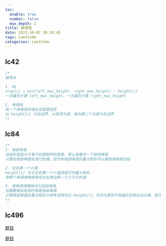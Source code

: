 ```yaml
---
toc:
  enable: true
  number: false
  max_depth: 3
title: 单调栈
date: 2023-10-07 20:34:45
tags: LeetCode
categories: LeetCode
---
```


## lc42

```cpp
/*
接雨水

1. dp
trap[i] = min(left_max_height, right_max_height) - height[i]
一次遍历计算 left_max_height，一次遍历计算 right_max_height

2. 单调栈
用一个递减栈存储左边高度信息
以 height[i] 为右边界，以栈顶为底，栈内第二个元素为左边界
*/
```

[](https://leetcode.com/problems/trapping-rain-water/description/)

## lc84

```cpp
/*
1. 局部峰值
当前的高度大于等于后面相邻的高度，那么就看作一个局部峰值
只需在局部峰值处进行处理，因为非局部峰值的最大矩形可以被局部峰值包括

2. 左右第一个小值
height[i] 与它左右第一个小值组成它的最大矩形
用两个单调递增栈来找左右两边第一个小于它的值

3. 用单调递增栈优化局部峰值
当需要弹出栈顶时就是局部峰值
计算局部峰值处最大矩形只用考虑栈内比 height[i] 大的元素而不用遍历全部左边元素，因为比 height[i] 小的值可以跟 height[i] 组成矩形，从而被后面的局部峰值包含
*/
```

[](https://leetcode.com/problems/largest-rectangle-in-histogram/description/)

## lc496

[题目](https://leetcode.com/problems/next-greater-element-i/)

[题目](https://leetcode.com/problems/next-greater-element-ii/description/)
